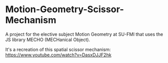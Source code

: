 # Motion-Geometry-Scissor-Mechanism
A project for the elective subject Motion Geometry at SU-FMI that uses the JS library MECHO (MECHanical Object).

It's a recreation of this spatial scissor mechanism:
https://www.youtube.com/watch?v=DasxDJJF2hk
